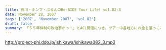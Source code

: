 ```yaml
---
title: 石川・ホンマ・ぶるんのBe-SIDE Your Life! vol.82-3
date: November 28, 2007
tags: ['2007', 'November 2007', 'vol.82']
draft: false
summary: 「５５年体制の政治家かっ！」とACL開催につき、ツアー中各地方にお金を落っことしまくっていった石川サン・・・そんなノリで、ボトルをさくさく入れちゃうのが地方の怖いところ。学生の皆さんも、働きだすとコレがちょっと共感できるところなんですよ。覚えておいてね。地方の馬鹿力全開の京都、ビーサイツアーでありました〜〜。また会いましょう。NAMAE
---
```


http://project-phi.ddo.jp/ishikawa/ishikawa082_3.mp3
